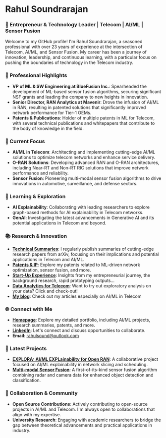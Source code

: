 # Rahul Soundrarajan

### 🚀 Entrepreneur & Technology Leader | Telecom | AI/ML | Sensor Fusion

Welcome to my GitHub profile! I'm Rahul Soundrarajan, a seasoned professional with over 23 years of experience at the intersection of Telecom, AI/ML, and Sensor Fusion. My career has been a journey of innovation, leadership, and continuous learning, with a particular focus on pushing the boundaries of technology in the Telecom industry.

### 💼 Professional Highlights
- **VP of ML & SW Engineering at BlueFusion Inc.**: Spearheaded the development of ML-based sensor fusion algorithms, securing significant NSF grants and leading the company to new heights in innovation.
- **Senior Director, RAN Analytics at Mavenir**: Drove the infusion of AI/ML in RAN, resulting in patented solutions that significantly improved network performance for Tier-1 OEMs.
- **Patents & Publications**: Holder of multiple patents in ML for Telecom, with several technical publications and whitepapers that contribute to the body of knowledge in the field.

### 🔭 Current Focus
- **AI/ML in Telecom**: Architecting and implementing cutting-edge AI/ML solutions to optimize telecom networks and enhance service delivery.
- **O-RAN Solutions**: Developing advanced RAN and O-RAN architectures, including Near-RT and Non-RT RIC solutions that improve network performance and reliability.
- **Sensor Fusion**: Pioneering multi-modal sensor fusion algorithms to drive innovations in automotive, surveillance, and defense sectors.

### 🌱 Learning & Exploration
- **AI Explainability**: Collaborating with leading researchers to explore graph-based methods for AI explainability in Telecom networks.
- **GenAI**: Investigating the latest advancements in Generative AI and its potential applications in Telecom and beyond.

### 📚 Research & Innovation
- **[Technical Summaries](https://rahulsound.streamlit.app/Research#summary-in-bullets/)**: I regularly publish summaries of cutting-edge research papers from arXiv, focusing on their implications and potential applications in Telecom and AI/ML.
- **[Patents & IP](https://rahulsound.streamlit.app/Patents/)**: Explore my patents related to ML-driven network optimization, sensor fusion, and more.
- **[Start-Up Experience](https://rahulsound.streamlit.app/A_StartupFounder/)**: Insights from my entrepreneurial journey, the background research, rapid prototyping outputs... 
- **[Data Analytics for Telecom](https://rahulsound.streamlit.app/~/+/Research##eda-telecom)**: Want to try out exploratory analysis on your data? Click and check-out!
- **[My blog](https://rahulsound.streamlit.app/~/+/Research##articles-on-medum)**: Check out my articles especially on AI/ML in Telecom

### 🌐 Connect with Me
- **[Homepage](https://rahulsound.streamlit.app/)**: Explore my detailed portfolio, including AI/ML projects, research summaries, patents, and more.
- **[LinkedIn](https://www.linkedin.com/in/rahulsoundrarajan)**: Let's connect and discuss opportunities to collaborate.
- **Email**: rahulsound@outlook.com

### 📝 Latest Projects
- **[EXPLORA: AI/ML EXPLainability for Open RAN](https://explora-ai-explainability.streamlit.app/)**: A collaborative project focused on AI/ML explainability in network slicing and scheduling.
- **[Multi-modal Sensor Fusion](https://github.com/rahulsound/radcamfusion/blob/main/demo-v1.gif)**: A first-of-its-kind sensor fusion algorithm combining radar and camera data for enhanced object detection and classification.

### 👯 Collaboration & Community
- **Open Source Contributions**: Actively contributing to open-source projects in AI/ML and Telecom. I'm always open to collaborations that align with my expertise.
- **University Research**: Engaging with academic researchers to bridge the gap between theoretical advancements and practical applications in industry.


